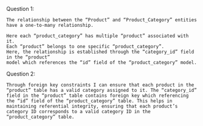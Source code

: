 Question 1: 

    The relationship between the “Product” and “Product_Category” entities have a one-to-many relationship. 

	Here each “product_category” has multiple “product” associated with it.
	Each “product” belongs to one specific “product_category”. 
	Here, the relationship is established through the “category_id” field in the “product” 
	model which references the “id” field of the “product_category” model. 

Question 2:

    Through foreign key constraints I can ensure that each product in the “product” table has a valid category assigned to it. The “category_id” field in the “product” table contains foreign key which referencing the “id” field of the “product_category” table. This helps in maintaining referential integrity, ensuring that each product’s category ID corresponds to a valid category ID in the “product_category” table. 
